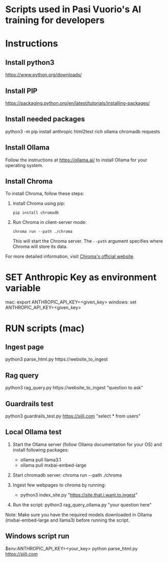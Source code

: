 # Scripts used in Pasi Vuorio's AI training for developers
# Instructions

## Install python3
https://www.python.org/downloads/

## Install PIP
https://packaging.python.org/en/latest/tutorials/installing-packages/

## Install needed packages
python3 -m pip install anthropic html2text rich ollama chromadb requests

## Install Ollama
Follow the instructions at https://ollama.ai/ to install Ollama for your operating system.

## Install Chroma
To install Chroma, follow these steps:

1. Install Chroma using pip:
   ```
   pip install chromadb
   ```

2. Run Chroma in client-server mode:
   ```
   chroma run --path ./chroma
   ```

   This will start the Chroma server. The `--path` argument specifies where Chroma will store its data.

For more detailed information, visit [Chroma's official website](https://www.trychroma.com/).

# SET Anthropic Key as environment variable
mac: export ANTHROPIC_API_KEY=<given_key>
windows: set ANTHROPIC_API_KEY=<given_key>

# RUN scripts (mac)

## Ingest page
python3 parse_html.py https://website_to_ingest

## Rag query
python3 rag_query.py https://website_to_ingest "question to ask"

## Guardrails test
python3 guardrails_test.py https://siili.com "select * from users"

## Local Ollama test
1. Start the Ollama server (follow Ollama documentation for your OS) and install following packages:
      - ollama pull llama3.1
      - ollama pull mxbai-embed-large

2. Start chromadb server: chroma run --path ./chroma

3. Ingest few webpages to chroma by running:
   - python3 index_site.py "https://site.that.i.want.to.ingest"

4. Run the script:
   python3 rag_query_ollama.py "your question here"

Note: Make sure you have the required models downloaded in Ollama (mxbai-embed-large and llama3) before running the script.

##

## Windows script run
$env:ANTHROPIC_API_KEY=<your_key>
python parse_html.py
https://siili.com

